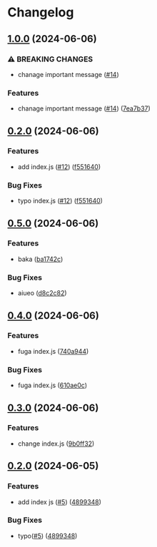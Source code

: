 # Changelog

## [1.0.0](https://github.com/kuritify-org/release-please-poc/compare/v0.2.0...v1.0.0) (2024-06-06)


### ⚠ BREAKING CHANGES

* chanage important message ([#14](https://github.com/kuritify-org/release-please-poc/issues/14))

### Features

* chanage important message ([#14](https://github.com/kuritify-org/release-please-poc/issues/14)) ([7ea7b37](https://github.com/kuritify-org/release-please-poc/commit/7ea7b37c57538b1215ad273b59c9bb1f89421610))

## [0.2.0](https://github.com/kuritify-org/release-please-poc/compare/v0.1.0...v0.2.0) (2024-06-06)


### Features

* add index.js ([#12](https://github.com/kuritify-org/release-please-poc/issues/12)) ([f551640](https://github.com/kuritify-org/release-please-poc/commit/f551640c5d2949123268090136c88ca7cebf119f))


### Bug Fixes

* typo index.js ([#12](https://github.com/kuritify-org/release-please-poc/issues/12)) ([f551640](https://github.com/kuritify-org/release-please-poc/commit/f551640c5d2949123268090136c88ca7cebf119f))

## [0.5.0](https://github.com/kuritify-org/release-please-poc/compare/v0.4.0...v0.5.0) (2024-06-06)


### Features

* baka ([ba1742c](https://github.com/kuritify-org/release-please-poc/commit/ba1742c6c9af2dfec68a0e7e8c9ddbafd0809bc9))


### Bug Fixes

* aiueo ([d8c2c82](https://github.com/kuritify-org/release-please-poc/commit/d8c2c82be868e04919561543e274818f31c37803))

## [0.4.0](https://github.com/kuritify-org/release-please-poc/compare/v0.3.0...v0.4.0) (2024-06-06)


### Features

* fuga index.js ([740a944](https://github.com/kuritify-org/release-please-poc/commit/740a944cf8461acf0a36450a25079ca695b500c3))


### Bug Fixes

* fuga index.js ([610ae0c](https://github.com/kuritify-org/release-please-poc/commit/610ae0c9736de63c3c7b0b03d1fd6c21c300b415))

## [0.3.0](https://github.com/kuritify-org/release-please-poc/compare/v0.2.0...v0.3.0) (2024-06-06)


### Features

* change index.js ([9b0ff32](https://github.com/kuritify-org/release-please-poc/commit/9b0ff32577ab93dbcfe5681953afdf6619af97d1))

## [0.2.0](https://github.com/kurihara-test/xx-poc/compare/v0.1.0...v0.2.0) (2024-06-05)


### Features

* add index js ([#5](https://github.com/kurihara-test/xx-poc/issues/5)) ([4899348](https://github.com/kurihara-test/xx-poc/commit/4899348ff565e26baaf0c516abe510dfa2589736))


### Bug Fixes

* typo([#5](https://github.com/kurihara-test/xx-poc/issues/5)) ([4899348](https://github.com/kurihara-test/xx-poc/commit/4899348ff565e26baaf0c516abe510dfa2589736))
